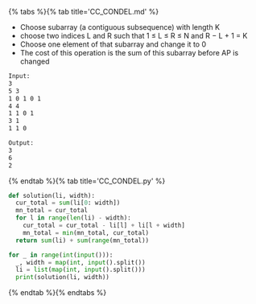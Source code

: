 {% tabs %}{% tab title='CC_CONDEL.md' %}

* Choose subarray (a contiguous subsequence) with length K
* choose two indices L and R such that 1 ≤ L ≤ R ≤ N and R − L + 1 = K
* Choose one element of that subarray and change it to 0
* The cost of this operation is the sum of this subarray before AP is changed

```txt
Input:
3
5 3
1 0 1 0 1
4 4
1 1 0 1
3 1
1 1 0

Output:
3
6
2
```

{% endtab %}{% tab title='CC_CONDEL.py' %}

```py
def solution(li, width):
  cur_total = sum(li[0: width])
  mn_total = cur_total
  for l in range(len(li) - width):
    cur_total = cur_total - li[l] + li[l + width]
    mn_total = min(mn_total, cur_total)
  return sum(li) + sum(range(mn_total))

for _ in range(int(input())):
  _, width = map(int, input().split())
  li = list(map(int, input().split()))
  print(solution(li, width))
```

{% endtab %}{% endtabs %}
